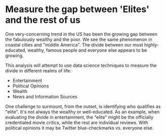 # Measure the gap between 'Elites' and the rest of us

One very-concerning trend in the US has been the growing gap between the fabulously wealthy and the poor. We see the same phenomenon in coastal cities and "middle America". The divide between our most highly-educated, wealthy, famous people and everyone else appears to be growing.

This analysis will attempt to use data science techniques to measure the divide in different realms of life:
+ Entertainment
+ Political Opinions
+ Wealth
+ News and Information Sources

One challenge to surmount, from the outset, is identifying who qualifies as "elite". It's not always the wealthy or well-educated. As an example, when evaluating the divide in entertainment, the "elite" might be the officially credentialed movie critics, while the rest are individual reviews. With political opinions it may be Twitter blue-checkmarks vs. everyone else. 
